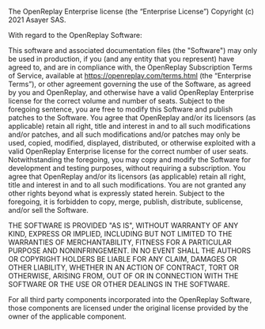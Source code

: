 The OpenReplay Enterprise license (the “Enterprise License”)
Copyright (c) 2021 Asayer SAS.

With regard to the OpenReplay Software:

This software and associated documentation files (the "Software") may only be
used in production, if you (and any entity that you represent) have agreed to,
and are in compliance with, the OpenReplay Subscription Terms of Service, available
at https://openreplay.com/terms.html (the “Enterprise Terms”), or other
agreement governing the use of the Software, as agreed by you and OpenReplay,
and otherwise have a valid OpenReplay Enterprise license for the
correct volume and number of seats. Subject to the foregoing sentence, you are free to
modify this Software and publish patches to the Software. You agree that OpenReplay
and/or its licensors (as applicable) retain all right, title and interest in and
to all such modifications and/or patches, and all such modifications and/or
patches may only be used, copied, modified, displayed, distributed, or otherwise
exploited with a valid OpenReplay Enterprise license for the  correct
number of user seats. Notwithstanding the foregoing, you may copy and modify
the Software for development and testing purposes, without requiring a
subscription. You agree that OpenReplay and/or its licensors (as applicable) retain
all right, title and interest in and to all such modifications. You are not
granted any other rights beyond what is expressly stated herein. Subject to the
foregoing, it is forbidden to copy, merge, publish, distribute, sublicense,
and/or sell the Software.

THE SOFTWARE IS PROVIDED "AS IS", WITHOUT WARRANTY OF ANY KIND, EXPRESS OR
IMPLIED, INCLUDING BUT NOT LIMITED TO THE WARRANTIES OF MERCHANTABILITY,
FITNESS FOR A PARTICULAR PURPOSE AND NONINFRINGEMENT. IN NO EVENT SHALL THE
AUTHORS OR COPYRIGHT HOLDERS BE LIABLE FOR ANY CLAIM, DAMAGES OR OTHER
LIABILITY, WHETHER IN AN ACTION OF CONTRACT, TORT OR OTHERWISE, ARISING FROM,
OUT OF OR IN CONNECTION WITH THE SOFTWARE OR THE USE OR OTHER DEALINGS IN THE
SOFTWARE.

For all third party components incorporated into the OpenReplay Software, those
components are licensed under the original license provided by the owner of the
applicable component.
